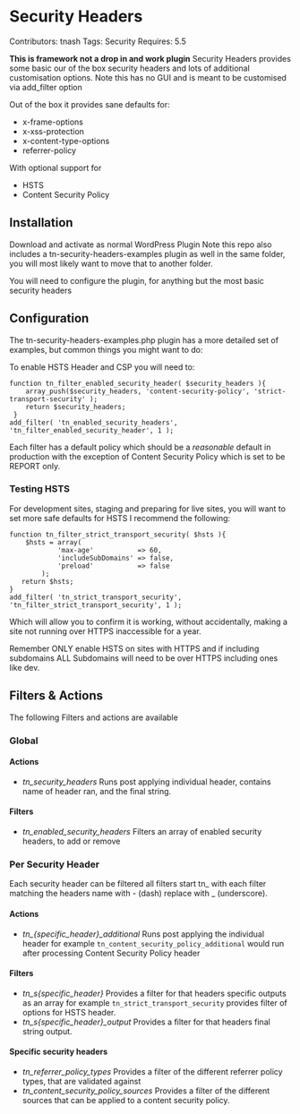 # Security Headers
Contributors: tnash
Tags: Security
Requires: 5.5

**This is framework not a drop in and work plugin**
Security Headers provides some basic our of the box security headers and lots of additional customisation options. 
Note this has no GUI and is meant to be customised via add_filter option

Out of the box it provides sane defaults for:
- x-frame-options
- x-xss-protection
- x-content-type-options
- referrer-policy

With optional support for 
- HSTS
- Content Security Policy

## Installation
Download and activate as normal WordPress Plugin
Note this repo also includes a tn-security-headers-examples plugin as well in the same folder, you will most likely want to move that to another folder.

You will need to configure the plugin, for anything but the most basic security headers

## Configuration

The tn-security-headers-examples.php plugin has a more detailed set of examples, but common things you might want to do:

To enable HSTS Header and CSP you will need to:
```
function tn_filter_enabled_security_header( $security_headers ){
    array_push($security_headers, 'content-security-policy', 'strict-transport-security' );
    return $security_headers;
 }
add_filter( 'tn_enabled_security_headers', 'tn_filter_enabled_security_header', 1 );
```

Each filter has a default policy which should be a _reasonable_ default in production with the exception of Content Security Policy which is set to be REPORT only.

### Testing HSTS
For development sites, staging and preparing for live sites, you will want to set more safe defaults for HSTS I recommend the following:

``` 
function tn_filter_strict_transport_security( $hsts ){
    $hsts = array(
            'max-age' 			=> 60, 
            'includeSubDomains' => false,
            'preload' 			=> false
        );
   return $hsts;
}
add_filter( 'tn_strict_transport_security', 'tn_filter_strict_transport_security', 1 ); 
```

Which will allow you to confirm it is working, without accidentally, making a site not running over HTTPS inaccessible for a year. 

Remember ONLY enable HSTS on sites with HTTPS and if including subdomains ALL Subdomains will need to be over HTTPS including ones like dev.

## Filters & Actions
The following Filters and actions are available

### Global
#### Actions
 - *tn_security_headers* Runs post applying individual header, contains name of header ran, and the final string.
#### Filters
- *tn_enabled_security_headers* Filters an array of enabled security headers, to add or remove

### Per Security Header
Each security header can be filtered all filters start tn_ with each filter matching the headers name with - (dash) replace with _ (underscore).
#### Actions
 - *tn_{specific_header}_additional* Runs post applying the individual header for example `tn_content_security_policy_additional` would run after processing Content Security Policy header
#### Filters
 - *tn_s{specific_header}* Provides a filter for that headers specific outputs as an array for example `tn_strict_transport_security` provides filter of options for HSTS header.
 - *tn_s{specific_header}_output* Provides a filter for that headers final string output.

 #### Specific security headers
 - *tn_referrer_policy_types* Provides a filter of the different referrer policy types, that are validated against
 - *tn_content_security_policy_sources* Provides a filter of the different sources that can be applied to a content security policy. 